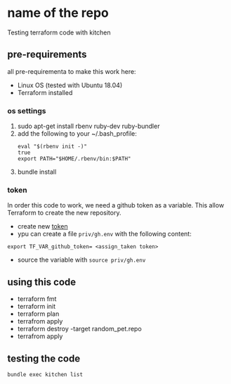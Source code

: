 # name of the repo

Testing terraform code with kitchen 

## pre-requirements

all pre-requirementa to make this work here:
- Linux OS (tested with Ubuntu 18.04)
- Terraform installed

### os settings


1. sudo apt-get install rbenv  ruby-dev ruby-bundler
2. add the following to your ~/.bash_profile:
	```
	eval "$(rbenv init -)"
	true
	export PATH="$HOME/.rbenv/bin:$PATH"
	```
3. bundle install


### token


In order this code to work, we need a github token as a variable.
This allow Terraform to create the new repository.

- create new [token](https://github.com/settings/tokens)
- ypu can create a file `priv/gh.env` with the following content:
```
export TF_VAR_github_token= <assign_taken token>
```
- source the variable with `source priv/gh.env`

## using this code

- terraform fmt
- terraform init
- terraform plan
- terrafrom apply
- terraform destroy -target random_pet.repo
- terrafrom apply



## testing the code

```
bundle exec kitchen list
```

